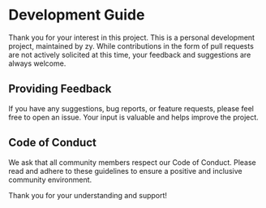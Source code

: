 # Development Guide

Thank you for your interest in this project. This is a personal development project, maintained by zy. While contributions in the form of pull requests are not actively solicited at this time, your feedback and suggestions are always welcome.

## Providing Feedback

If you have any suggestions, bug reports, or feature requests, please feel free to open an issue. Your input is valuable and helps improve the project.

## Code of Conduct

We ask that all community members respect our Code of Conduct. Please read and adhere to these guidelines to ensure a positive and inclusive community environment.

Thank you for your understanding and support!